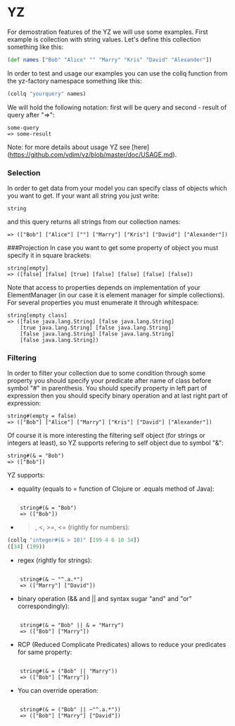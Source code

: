 # YZ
For demostration features of the YZ we will use some examples. First example is
collection with string values. Let's define this collection something like this:

```clojure
(def names ["Bob" "Alice" "" "Marry" "Kris" "David" "Alexander"])
```

In order to test and usage our examples you can use the collq function from the 
yz-factory namespace something like this:

```clojure
(collq "yourquery" names)
```

We will hold the following notation: first will be query and second - result of query after "=>":

    some-query
    => some-result

Note: for more details about usage YZ see [here] (https://github.com/vdim/yz/blob/master/doc/USAGE.md).


### Selection
In order to get data from your model you can specify class of objects which you
want to get. If your want all string you just write: 
    
    string

and this query returns all strings from our collection names:

    => (["Bob"] ["Alice"] [""] ["Marry"] ["Kris"] ["David"] ["Alexander"])

###Projection
In case you want to get some property of object you must specify it in square brackets:

    string[empty]
    => ([false] [false] [true] [false] [false] [false] [false])

Note that access to properties depends on implementation of your ElementManager
(in our case it is element manager for simple collections).
For several properties you must enumerate it through whitespace: 

    string[empty class]
    => ([false java.lang.String] [false java.lang.String] 
        [true java.lang.String] [false java.lang.String] 
        [false java.lang.String] [false java.lang.String] 
        [false java.lang.String])


### Filtering
In order to filter your collection due to some condition through some property 
you should specify your predicate after name of class before symbol "#" in parenthesis. You
should specify property in left part of expression then you should specify binary operation and
at last right part of expression:

    string#(empty = false)
    => (["Bob"] ["Alice"] ["Marry"] ["Kris"] ["David"] ["Alexander"])

Of course it is more interesting the filtering self object (for strings or integers at least), 
so YZ supports refering to self object due to symbol "&":

    string#(& = "Bob")
    => (["Bob"])

YZ supports:

* equality (equals to = function of Clojure or .equals method of Java):
<pre><code>
    string#(& = "Bob")
    => (["Bob"])
</code></pre>

* >, <, >=, <= (rightly for numbers):

```clojure
(collq "integer#(& > 10)" [199 4 6 10 34])
([34] (199))
```

* regex (rightly for strings):
<pre><code>
    string#(& ~ "^.a.*")
    => (["Marry"] ["David"])
</code></pre>

* binary operation (&& and || and syntax sugar "and" and "or" correspondingly):
<pre><code>
    string#(& = "Bob" || & = "Marry")
    => (["Bob"] ["Marry"]) 
</code></pre>

* RCP (Reduced Complicate Predicates) allows to reduce your predicates for
same property:
<pre><code>
    string#(& = ("Bob" || "Marry"))
    => (["Bob"] ["Marry"]) 
</code></pre>

* You can override operation:
<pre><code>
    string#(& = ("Bob" || ~"^.a.*"))
    => (["Bob"] ["Marry"] ["David"]) 
</code></pre>


